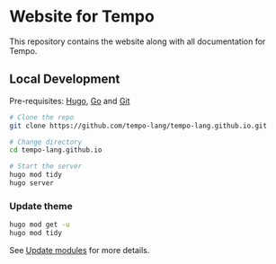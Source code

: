 # Website for Tempo

This repository contains the website along with all documentation for Tempo.

## Local Development

Pre-requisites: [Hugo](https://gohugo.io/getting-started/installing/), [Go](https://golang.org/doc/install) and [Git](https://git-scm.com)

```sh {filename=Terminal}
# Clone the repo
git clone https://github.com/tempo-lang/tempo-lang.github.io.git

# Change directory
cd tempo-lang.github.io

# Start the server
hugo mod tidy
hugo server
```

### Update theme

```sh {filename=Terminal}
hugo mod get -u
hugo mod tidy
```

See [Update modules](https://gohugo.io/hugo-modules/use-modules/#update-modules) for more details.

